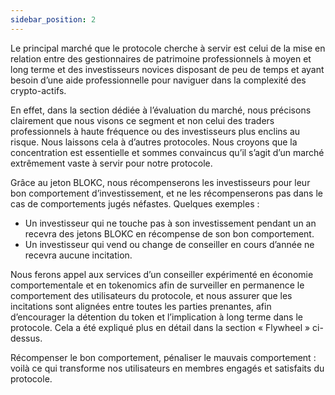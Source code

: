 ```yaml
---
sidebar_position: 2
---
```


Le principal marché que le protocole cherche à servir est celui de la mise en relation entre des gestionnaires de patrimoine professionnels à moyen et long terme et des investisseurs novices disposant de peu de temps et ayant besoin d’une aide professionnelle pour naviguer dans la complexité des crypto-actifs.

En effet, dans la section dédiée à l’évaluation du marché, nous précisons clairement que nous visons ce segment et non celui des traders professionnels à haute fréquence ou des investisseurs plus enclins au risque. Nous laissons cela à d’autres protocoles. Nous croyons que la concentration est essentielle et sommes convaincus qu’il s’agit d’un marché extrêmement vaste à servir pour notre protocole.

Grâce au jeton BLOKC, nous récompenserons les investisseurs pour leur bon comportement d’investissement, et ne les récompenserons pas dans le cas de comportements jugés néfastes.
Quelques exemples :
- Un investisseur qui ne touche pas à son investissement pendant un an recevra des jetons BLOKC en récompense de son bon comportement.
- Un investisseur qui vend ou change de conseiller en cours d’année ne recevra aucune incitation.

Nous ferons appel aux services d’un conseiller expérimenté en économie comportementale et en tokenomics afin de surveiller en permanence le comportement des utilisateurs du protocole, et nous assurer que les incitations sont alignées entre toutes les parties prenantes, afin d’encourager la détention du token et l’implication à long terme dans le protocole. Cela a été expliqué plus en détail dans la section « Flywheel » ci-dessus.

Récompenser le bon comportement, pénaliser le mauvais comportement : voilà ce qui transforme nos utilisateurs en membres engagés et satisfaits du protocole.
